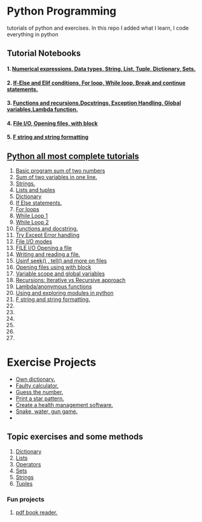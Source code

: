 # Python Programming
tutorials of python and exercises. In this repo I added what I learn, I code everything in python

## Tutorial Notebooks
#### 1. <a href="notebooks/py_tutorials_01.ipynb">Numerical expressions, Data types, String, List, Tuple, Dictionary, Sets.</a>
#### 2. <a href="notebooks/py_tutorials_02.ipynb">If-Else and Elif conditions, For loop, While loop, Break and continue statements.</a>
#### 3. <a href="notebooks/py_tutorials_03.ipynb">Functions and recursions,Docstrings, Exception Handling, Global variables,Lambda function.</a>
#### 4. <a href="notebooks/py_tutorials_04.ipynb">File I/O, Opening files, with block</a>
#### 5. <a href="notebooks/py_tutorials_05.ipynb">F string and string formatting</a>




## <a href="py_tuts">Python all most complete tutorials</a>
<ol>
<li><a href="py_tuts/tut1.py">Basic program sum of two numbers</a></li>
<li><a href="py_tuts/tut2.py">Sum of two variables in one line.</a></li>
<li><a href="py_tuts/tut8_strings.py">Strings.</a></li>
<li><a href="py_tuts/">Lists and tuples</a></li>
<li><a href="py_tuts/tut10_dictionary.py">Dictionary</a></li>
<li><a href="py_tuts/tut13_if_else.py">If Else statements.</a></li>
<li><a href="py_tuts/tut16_for_loop.py">For loops</a></li>
<li><a href="py_tuts/tut17_while_loop.py">While Loop 1</a></li>
<li><a href="py_tuts/tut17_while_loop01.py">While Loop 2</a></li>
<li><a href="py_tuts/tut23_function.py">Functions and docstring.</a></li>
<li><a href="py_tuts/tut24_try_except.py">Try Except Error handling</a></li>
<li><a href="py_tuts/file_IO_modes.py">File I/O modes</a></li>
<li><a href="py_tuts/file_IO_tut1.py">FILE I/O Opening a file</a></li>
<li><a href="py_tuts/file_write.py">Writing and reading a file.</a></li>
<li><a href="py_tuts/more_files.py">Usinf seek() , tell() and more on files</a></li>
<li><a href="py_tuts/tut31_withblock.py">Opening files using with block</a></li>
<li><a href="py_tuts/tut33_global_variables.py">Variable scope and global variables</a></li>
<li><a href="py_tuts/tut34_recursion.py">Recursions: Iterative vs Recursive approach</a></li>
<li><a href="py_tuts/tut36_lambda.py">Lambda/anonymous functions</a></li>
<li><a href="py_tuts/tut38_modules.py">Using and exploring modules in python</a></li>
<li><a href="py_tuts/tut39_fstrings.py">F string and string formatting.</a></li>
<li><a href="py_tuts/"></a></li>
<li><a href="py_tuts/"></a></li>
<li><a href="py_tuts/"></a></li>
<li><a href="py_tuts/"></a></li>
<li><a href="py_tuts/"></a></li>
<li><a href="py_tuts/"></a></li>
</ol>


# Exercise Projects
<ul>
<li><a href="Exercise_projects/exercise01.py">Own dictionary.</a></li>
<li><a href="Exercise_projects/exercise02.py">Faulty calculator.</a></li>
<li><a href="Exercise_projects/exercise03.py">Guess the number.</a></li>
<li><a href="Exercise_projects/exercise04.py">Print a star pattern.</a></li>
<li><a href="Exercise_projects/exercise05.py">Create a health management software.</a></li>
<li><a href="Exercise_projects/exercise06.py">Snake, water, gun game.</a></li>
<li><a href="Exercise_projects/exercise07.py"></a></li>
</ul>

## Topic exercises and some methods
<ol>
<li><a href="topic_exercises/dictionary">Dictionary</a></li>
<li><a href="topic_exercises/lists">Lists</a></li>
<li><a href="topic_exercises/operators">Operators</a></li>
<li><a href="topic_exercises/sets">Sets</a></li>
<li><a href="topic_exercises/stringmethods1">Strings</a></li>
<li><a href="topic_exercises/tuples">Tuples</a></li>
</ol>

### Fun projects
<ol>
<li><a href="fun_project01">pdf book reader.</a></li>
</ol>